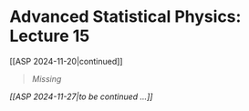 # Advanced Statistical Physics: Lecture 15
[[ASP 2024-11-20|continued]]

> *Missing*

*[[ASP 2024-11-27|to be continued ...]]*